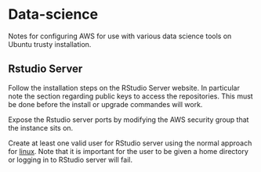 # Data-science

Notes for configuring AWS for use with various data science tools on Ubuntu trusty installation.


## Rstudio Server
Follow the installation steps on the RStudio Server website. In particular note the section regarding public keys to access the repositories. This must be done before the install or upgrade commandes will work.

Expose the Rstudio server ports by modifying the AWS security group that the instance sits on.

Create at least one valid user for RStudio server using the normal approach for <a href=http://linux.die.net/man/8/useradd> linux</a>. Note that it is important for the user to be given a home directory or logging in to RStudio server will fail. 
